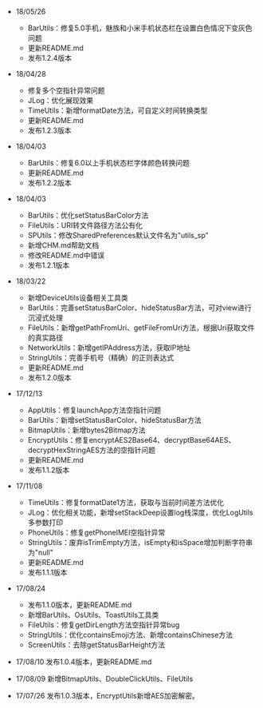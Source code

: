* 18/05/26

    * BarUtils：修复5.0手机，魅族和小米手机状态栏在设置白色情况下变灰色问题
    * 更新README.md
    * 发布1.2.4版本

* 18/04/28

    * 修复多个空指针异常问题
    * JLog：优化展现效果
    * TimeUtils：新增formatDate方法，可自定义时间转换类型
    * 更新README.md
    * 发布1.2.3版本

* 18/04/03

    * BarUtils：修复6.0以上手机状态栏字体颜色转换问题
    * 更新README.md
    * 发布1.2.2版本

* 18/04/03

    * BarUtils：优化setStatusBarColor方法
    * FileUtils：URI转文件路径方法公有化
    * SPUtils：修改SharedPreferences默认文件名为"utils_sp"
    * 新增CHM.md帮助文档
    * 修改README.md中错误
    * 发布1.2.1版本

* 18/03/22

    * 新增DeviceUtils设备相关工具类
    * BarUtils：完善setStatusBarColor、hideStatusBar方法，可对view进行沉浸式处理
    * FileUtils：新增getPathFromUri、getFileFromUri方法，根据Uri获取文件的真实路径
    * NetworkUtils：新增getIPAddress方法，获取IP地址
    * StringUtils：完善手机号（精确）的正则表达式
    * 更新README.md
    * 发布1.2.0版本

* 17/12/13

    * AppUtils：修复launchApp方法空指针问题
    * BarUtils：新增setStatusBarColor、hideStatusBar方法
    * BitmapUtils：新增bytes2Bitmap方法
    * EncryptUtils：修复encryptAES2Base64、decryptBase64AES、decryptHexStringAES方法的空指针问题
    * 更新README.md
    * 发布1.1.2版本

* 17/11/08

    * TimeUtils：修复formatDate1方法，获取与当前时间差方法优化
    * JLog：优化相关功能，新增setStackDeep设置log栈深度，优化LogUtils多参数打印
    * PhoneUtils：修复getPhoneIMEI空指针异常
    * StringUtils：废弃isTrimEmpty方法，isEmpty和isSpace增加判断字符串为"null"
    * 更新README.md
    * 发布1.1.1版本

* 17/08/24

    * 发布1.1.0版本，更新README.md
    * 新增BarUtils、OsUtils、ToastUtils工具类
    * FileUtils：修复getDirLength方法空指针异常bug
    * StringUtils：优化containsEmoji方法、新增containsChinese方法
    * ScreenUtils：去除getStatusBarHeight方法

* 17/08/10 发布1.0.4版本，更新README.md
* 17/08/09 新增BitmapUtils、DoubleClickUtils、FileUtils
* 17/07/26 发布1.0.3版本，EncryptUtils新增AES加密解密。